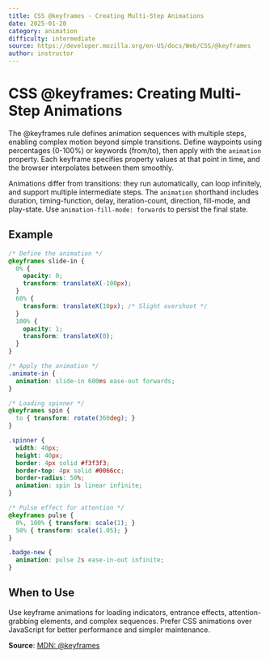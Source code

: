 ```yaml
---
title: CSS @keyframes - Creating Multi-Step Animations
date: 2025-01-20
category: animation
difficulty: intermediate
source: https://developer.mozilla.org/en-US/docs/Web/CSS/@keyframes
author: instructor
---
```


# CSS @keyframes: Creating Multi-Step Animations

The @keyframes rule defines animation sequences with multiple steps, enabling complex motion beyond simple transitions. Define waypoints using percentages (0-100%) or keywords (from/to), then apply with the `animation` property. Each keyframe specifies property values at that point in time, and the browser interpolates between them smoothly.

Animations differ from transitions: they run automatically, can loop infinitely, and support multiple intermediate steps. The `animation` shorthand includes duration, timing-function, delay, iteration-count, direction, fill-mode, and play-state. Use `animation-fill-mode: forwards` to persist the final state.

## Example

```css
/* Define the animation */
@keyframes slide-in {
  0% {
    opacity: 0;
    transform: translateX(-100px);
  }
  60% {
    transform: translateX(10px); /* Slight overshoot */
  }
  100% {
    opacity: 1;
    transform: translateX(0);
  }
}

/* Apply the animation */
.animate-in {
  animation: slide-in 600ms ease-out forwards;
}

/* Loading spinner */
@keyframes spin {
  to { transform: rotate(360deg); }
}

.spinner {
  width: 40px;
  height: 40px;
  border: 4px solid #f3f3f3;
  border-top: 4px solid #0066cc;
  border-radius: 50%;
  animation: spin 1s linear infinite;
}

/* Pulse effect for attention */
@keyframes pulse {
  0%, 100% { transform: scale(1); }
  50% { transform: scale(1.05); }
}

.badge-new {
  animation: pulse 2s ease-in-out infinite;
}
```

## When to Use

Use keyframe animations for loading indicators, entrance effects, attention-grabbing elements, and complex sequences. Prefer CSS animations over JavaScript for better performance and simpler maintenance.

**Source**: [MDN: @keyframes](https://developer.mozilla.org/en-US/docs/Web/CSS/@keyframes)